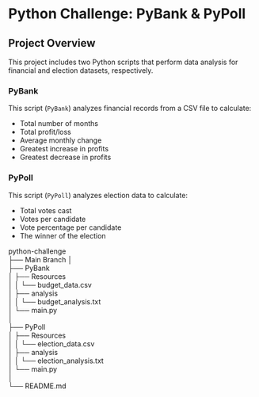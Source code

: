 # Python Challenge: PyBank & PyPoll

## Project Overview

This project includes two Python scripts that perform data analysis for financial and election datasets, respectively.

### PyBank

This script (`PyBank`) analyzes financial records from a CSV file to calculate:
- Total number of months
- Total profit/loss
- Average monthly change
- Greatest increase in profits
- Greatest decrease in profits

### PyPoll

This script (`PyPoll`) analyzes election data to calculate:
- Total votes cast
- Votes per candidate
- Vote percentage per candidate
- The winner of the election


python-challenge  
├── Main Branch
 │  
 ├── PyBank  
 │   ├── Resources  
 │   │   └── budget_data.csv  
 │   ├── analysis  
 │   │   └── budget_analysis.txt  
 │   └── main.py  
 │  
 ├── PyPoll  
 │   ├── Resources  
 │   │   └── election_data.csv  
 │   ├── analysis  
 │   │   └── election_analysis.txt  
 │   └── main.py  
 │  
 └── README.md  


